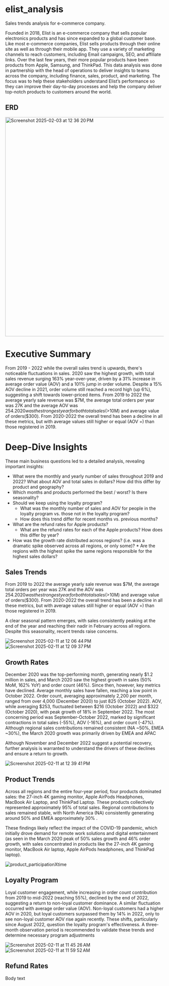 # elist_analysis
Sales trends analysis for e-commerce company.

Founded in 2018, Elist is an e-commerce company that sells popular electronics products and has since expanded to a global customer base. Like most e-commerce companies, Elist sells products through their online site as well as through their mobile app. They use a variety of marketing channels to reach customers, including Email campaigns, SEO, and affiliate links. Over the last few years, their more popular products have been products from Apple, Samsung, and ThinkPad. 
This data analysis was done in partnership with the head of operations to deliver insights to teams across the company, including finance, sales, product, and marketing. The focus was to help these stakeholders understand Elist’s performance so they can improve their day-to-day processes and help the company deliver top-notch products to customers around the world.

## ERD
<img width="697" alt="Screenshot 2025-02-03 at 12 36 20 PM" src="https://github.com/user-attachments/assets/4e7cdfbe-6919-4c3e-838e-0b31abb9b6bb" />

# Executive Summary

From 2019 - 2022 while the overall sales trend is upwards, there's noticeable fluctuations in sales. 2020 saw the highest growth, with total sales revenue surging 163% year-over-year, driven by a 31% increase in average order value (AOV) and a 101% jump in order volume. Despite a 15% AOV decline in 2021, order volume still reached a record high (up 6%), suggesting a shift towards lower-priced items. From 2019 to 2022 the average yearly sale revenue was $7M, the average total orders per year was 27K and the average AOV was $254. 2020 was the strongest year for both total sales (>$10M) and average value of orders($300). From 2020-2022 the overall trend has been a decline in all these metrics, but with average values still higher or equal (AOV =) than those registered in 2019. 

# Deep-Dive Insights

These main business questions led to a detailed analysis, revealing important insights: 
* What were the monthly and yearly number of sales throughout 2019 and 2022? What about AOV and total sales in dollars? How did this differ by product and geography?
* Which months and products performed the best / worst? Is there seasonality?
* Should we keep using the loyalty program?
    * What was the monthly number of sales and AOV for people in the loyalty program vs. those not in the loyalty program?
    * How does this trend differ for recent months vs. previous months?
* What are the refund rates for Apple products?
    * What are the refund rates for each of the Apple products? How does this differ by year?
* How was the growth rate distributed across regions? (i.e. was a dramatic spike observed across all regions, or only some)?
	  * Are the regions with the highest spike the same regions responsible for the highest sales dollars?

## Sales Trends

From 2019 to 2022 the average yearly sale revenue was $7M, the average total orders per year was 27K and the AOV was $254. 2020 was the strongest year for both total sales (>$10M)  and average value of orders($300). From 2020-2022 the overall trend has been a decline in all these metrics, but with average values still higher or equal (AOV =) than those registered in 2019.

A clear seasonal pattern emerges, with sales consistently peaking at the end of the year and reaching their nadir in February across all regions. Despite this seasonality, recent trends raise concerns.

![Screenshot 2025-02-11 at 12 06 44 PM](https://github.com/user-attachments/assets/a4536d00-3119-41ef-80f8-ea9b026939e3)
![Screenshot 2025-02-11 at 12 09 37 PM](https://github.com/user-attachments/assets/45a9b2b0-fa7d-4263-9aaa-7e4eb7e4ead1)


## Growth Rates

December 2020 was the top-performing month, generating nearly $1.2 million in sales, and March 2020 saw the highest growth in sales (50% MoM, 162% YoY) and order count (46%). Since then, however, key metrics have declined. Average monthly sales have fallen, reaching a low point in October 2022. Order count, averaging approximately 2,200 per month, ranged from over 4,000 (December 2020) to just 825 (October 2022). AOV, while averaging $253, fluctuated between $216 (October 2022) and $322 (October 2020), with peak growth of 18% in September 2022. The most concerning period was September-October 2022, marked by significant contractions in total sales (-55%), AOV (-16%), and order count (-47%). Although regional sales contributions remained consistent (NA ~50%, EMEA ~30%), the March 2020 growth was primarily driven by EMEA and APAC

Although November and December 2022 suggest a potential recovery, further analysis is warranted to understand the drivers of these declines and ensure a return to growth.

![Screenshot 2025-02-11 at 12 39 41 PM](https://github.com/user-attachments/assets/7f349521-a2c2-45b8-9aa3-dfabc9234907)


## Product Trends

Across all regions and the entire four-year period, four products dominated sales: the 27-inch 4K gaming monitor, Apple AirPods Headphones, MacBook Air Laptop, and ThinkPad Laptop. These products collectively represented approximately 95% of total sales. Regional contributions to sales remained stable, with North America (NA) consistently generating around 50% and EMEA approximately 30% .

These findings likely reflect the impact of the COVID-19 pandemic, which initially drove demand for remote work solutions and digital entertainment (as seen in the March 2020 peak of 50% sales growth and 46% order growth, with sales concentrated in products like the 27-inch 4K gaming monitor, MacBook Air laptop, Apple AirPods headphones, and ThinkPad laptop). 

![product_participationXtime](https://github.com/user-attachments/assets/1f17c101-d770-4bab-b662-4ab577005ca7)



## Loyalty Program

Loyal customer engagement, while increasing in order count contribution from 2019 to mid-2022 (reaching 55%), declined by the end of 2022, suggesting a return to non-loyal customer dominance. A similar fluctuation occurred with average order value (AOV). Non-loyal customers had a higher AOV in 2020, but loyal customers surpassed them by 14% in 2022, only to see non-loyal customer AOV rise again recently. These shifts, particularly since August 2022, question the loyalty program's effectiveness. A three-month observation period is recommended to validate these trends and determine necessary program adjustments

![Screenshot 2025-02-11 at 11 45 26 AM](https://github.com/user-attachments/assets/83cdcffd-b662-4ede-9745-6d19a5eefc73)
![Screenshot 2025-02-11 at 11 59 52 AM](https://github.com/user-attachments/assets/a440c5b1-0497-4c77-a322-f3181aac8ae6)

## Refund Rates
Body text
